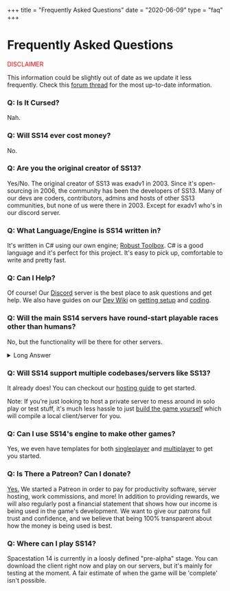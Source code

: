 +++
title = "Frequently Asked Questions"
date = "2020-06-09"
type = "faq"
+++

# Frequently Asked Questions

<p style="color:red;">DISCLAIMER</p>

This information could be slightly out of date as we update it less frequently. Check this [forum thread](https://forum.spacestation14.io/index.php?/topic/6-information/) for the most up-to-date information.

### Q: Is It Cursed?
Nah.

### Q: Will SS14 ever cost money?
No.

### Q: Are you the original creator of SS13?
Yes/No. The original creator of SS13 was exadv1 in 2003. Since it's open-sourcing in 2006, the community has been the developers of SS13. Many of our devs are coders, contributors, admins and hosts of other SS13 communities, but none of us were there in 2003. Except for exadv1 who's in our discord server.

### Q: What Language/Engine is SS14 written in?
It's written in C# using our own engine; [Robust Toolbox](https://github.com/space-wizards/RobustToolbox). C# is a good language and it's perfect for this project. It's easy to pick up, comfortable to write and pretty fast.

### Q: Can I Help?
Of course! Our [Discord](https://discord.gg/MwDDf6t) server is the best place to ask questions and get help. We also have guides on our [Dev Wiki](https://hackmd.io/@ss14/docs) on [getting setup](https://hackmd.io/@ss14/docs/getting-set-up) and [coding](https://hackmd.io/@ss14/docs/howdoicode).

### Q: Will the main SS14 servers have round-start playable races other than humans?
No, but the functionality will be there for other servers.

<details>
  <summary>Long Answer</summary>

  If we want to add non-human species, they would have to pass a high-bar for adding unique content to the game. This means simple boring "human reskin" aliens are off the table, and aliens should be very unique to humans in both design and behavior. The combined effort code, design, sprite and RP wise to make them pass such a bar would so immense that we do not feel it worth focusing on.


 - Supporting base systems for it in code is something we'll do either way, to make it easier for downstream forks that DO want to add species and to make our code more flexible.
 - Spritework on the other hand is significantly harder to come by and would increase maintenance effort for not only a single species, but the whole game (think clothing sprites to fit alien body types, no generic human-shaped stuff).
 - Design wise is a careful balance to thread. Making them too unique can have ramifications for the rest of the game (especially powergaming) so there is no one answer here. Design also plays closely into lore and, as such, RP. We do have a lot of inspiration to pick from from SS13 servers, of course. Either way, we still aim to rid ourselves of many mistakes SS13 has made, so these kinds of decisions will be hard no matter what.
 - Last but not least is the RP factor, which is perhaps the most difficult one. RP is still a critical part of making a species unique, but at the same time we recognize that main SS14 servers will be low RP, and we are not sure if we would actually be able to to provide this.


 Due to these factors we feel like round-start playable (i.e. selectable from the character creator) will likely never happen. Areas like antagonist roles (e.g. vox raiders) are less problematic here, so they may happen, but the bar is still very high. And again, we still aim to make it easy for forks to add species if they want to.
</details>

### Q: Will SS14 support multiple codebases/servers like SS13?
It already does! You can checkout our [hosting guide](https://hackmd.io/@ss14/for-hosting) to get started.

Note: If you're just looking to host a private server to mess around in solo play or test stuff, it's much less hassle to just [build the game yourself](https://hackmd.io/@ss14/docs/getting-set-up) which will compile a local client/server for you.

### Q: Can I use SS14's engine to make other games?
Yes, we even have templates for both [singleplayer](https://github.com/space-wizards/RobustToolboxTemplateSingleplayer) and [multiplayer](https://github.com/space-wizards/RobustToolboxTemplate) to get you started.

### Q: Is There a Patreon? Can I donate?
[Yes.](https://www.patreon.com/spacestation14) We started a Patreon in order to pay for productivity software, server hosting, work commissions, and more! In addition to providing rewards, we will also regularly post a financial statement that shows how our income is being used in the game's development. We want to give our patrons full trust and confidence, and we believe that being 100% transparent about how the money is being used is best.

### Q: Where can I play SS14?
Spacestation 14 is currently in a loosly defined "pre-alpha" stage. You can download the client right now and play on our servers, but it's mainly for testing at the moment. A fair estimate of when the game will be 'complete' isn't possible.
